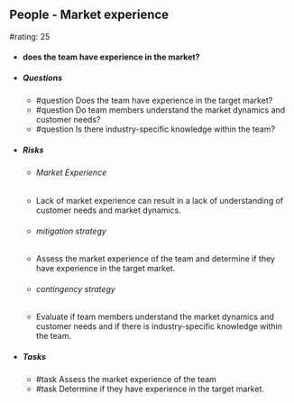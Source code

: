 ## People - Market experience
#rating: 25
- #### does the team have experience in the market?
- ##### Questions
  - #question Does the team have experience in the target market?
  - #question Do team members understand the market dynamics and customer needs?
  - #question Is there industry-specific knowledge within the team?
- ##### Risks

  - ###### Market Experience
  - Lack of market experience can result in a lack of understanding of customer needs and market dynamics.
  - ###### mitigation strategy
  - Assess the market experience of the team and determine if they have experience in the target market.
  - ###### contingency strategy
  - Evaluate if team members understand the market dynamics and customer needs and if there is industry-specific knowledge within the team.
- ##### Tasks
  - #task Assess the market experience of the team
  - #task  Determine if they have experience in the target market.


